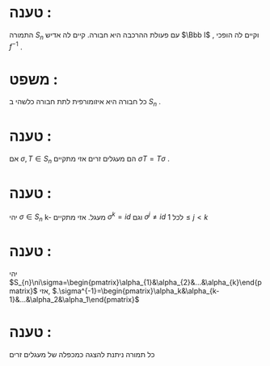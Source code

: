 # טענה : 
התמורה $S_n$ עם פעולת ההרכבה היא חבורה. קיים לה אדיש $\Bbb I$ , וקיים לה הופכי $f^{-1}$ .


# משפט : 
כל חבורה היא איזומורפית לתת חבורה כלשהי ב $S_n$ .



# טענה : 
אם $\sigma, T \in S_n$ הם מעגלים זרים אזי מתקיים $\sigma T = T \sigma$ .


# טענה : 
יהי $\sigma \in S_n$ k- מעגל.
אזי מתקיים $\sigma^k = id$ וגם $\sigma^j \neq id$ לכל $1 \le j \lt k$ 

# טענה :
יהי $S_{n}\ni\sigma=\begin{pmatrix}\alpha_{1}&\alpha_{2}&...&\alpha_{k}\end{pmatrix}$ אזי, $.\sigma^{-1}=\begin{pmatrix}\alpha_k&\alpha_{k-1}&...&\alpha_2&\alpha_1\end{pmatrix}$ 


# טענה : 
כל תמורה ניתנת להצגה כמכפלה של מעגלים זרים

